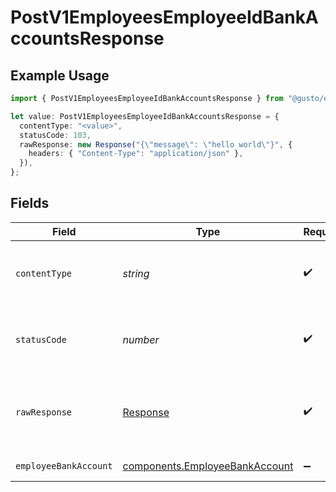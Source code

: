 # PostV1EmployeesEmployeeIdBankAccountsResponse

## Example Usage

```typescript
import { PostV1EmployeesEmployeeIdBankAccountsResponse } from "@gusto/embedded-api/models/operations";

let value: PostV1EmployeesEmployeeIdBankAccountsResponse = {
  contentType: "<value>",
  statusCode: 103,
  rawResponse: new Response("{\"message\": \"hello world\"}", {
    headers: { "Content-Type": "application/json" },
  }),
};
```

## Fields

| Field                                                                            | Type                                                                             | Required                                                                         | Description                                                                      |
| -------------------------------------------------------------------------------- | -------------------------------------------------------------------------------- | -------------------------------------------------------------------------------- | -------------------------------------------------------------------------------- |
| `contentType`                                                                    | *string*                                                                         | :heavy_check_mark:                                                               | HTTP response content type for this operation                                    |
| `statusCode`                                                                     | *number*                                                                         | :heavy_check_mark:                                                               | HTTP response status code for this operation                                     |
| `rawResponse`                                                                    | [Response](https://developer.mozilla.org/en-US/docs/Web/API/Response)            | :heavy_check_mark:                                                               | Raw HTTP response; suitable for custom response parsing                          |
| `employeeBankAccount`                                                            | [components.EmployeeBankAccount](../../models/components/employeebankaccount.md) | :heavy_minus_sign:                                                               | Example response                                                                 |